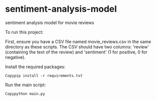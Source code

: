 # sentiment-analysis-model
sentiment analysis model for movie reviews

To run this project:

First, ensure you have a CSV file named movie_reviews.csv in the same directory as these scripts. The CSV should have two columns: 'review' (containing the text of the review) and 'sentiment' (1 for positive, 0 for negative).

Install the required packages:
```
Copypip install -r requirements.txt
```
Run the main script:
```
Copypython main.py
```
